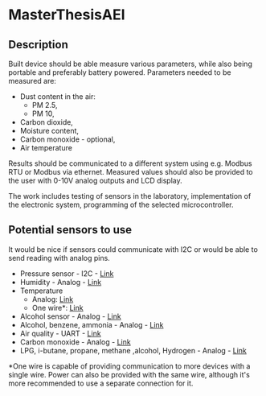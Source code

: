 # MasterThesisAEI

## Description
Built device should be able measure various parameters, while also being
 portable and preferably battery powered. Parameters needed to be measured are:
 * Dust content in the air:
     * PM 2.5,
     * PM 10,
 * Carbon dioxide,
 * Moisture content,
 * Carbon monoxide - optional,
 * Air temperature
 
Results should be communicated to a different system using e.g. Modbus RTU 
or Modbus via ethernet. Measured values should also be provided to the user 
with 0-10V analog outputs and LCD display.

 The work includes testing of sensors in the laboratory, implementation of the 
 electronic system, programming of the selected microcontroller.


## Potential sensors to use
It would be nice if sensors could communicate with I2C or would be able to
send reading with analog pins.
* Pressure sensor - I2C - [Link](https://botland.com.pl/pl/czujniki-cisnienia/1421-lps331ap-czujnik-cisnienia-i-wysokosci-126kpa-i2cspi-3-5v-pololu-2126.html)
* Humidity - Analog - [Link](https://abc-rc.pl/product-pol-11696-Czujnik-wilgotnosci-HR202-31K-dokladnosc-5-15x12mm.html)
* Temperature
    * Analog: [Link](https://abc-rc.pl/product-pol-7825-Czujnik-temperatury-LM35DZ-analogowy-uklad-scalony-THT.html)
    * One wire*: [Link](https://abc-rc.pl/product-pol-6759-DS18B20-Czujnik-temperatury-obudowa-TO92.html)
* Alcohol sensor - Analog - [Link](https://botland.com.pl/pl/czujniki-gazow/5519-czujnik-alkoholu-mq-3-polprzewodnikowy-modul-waveshare-9530.html)
* Alcohol, benzene, ammonia - Analog - [Link](https://botland.com.pl/pl/czujniki-gazow/5520-czujnik-alkoholu-benzenu-amoniaku-mq-135-polprzewodnikowy-modul-waveshare-9528.html)
* Air quality - UART - [Link](https://botland.com.pl/pl/czujniki-czystosci-powietrza/6797-czujnik-pylu-czystosci-powietrza-pm25-pms5003-5v-uart.html)
* Carbon monoxide - Analog - [Link](https://botland.com.pl/pl/czujniki-gazow/239-czujnik-tlenku-wegla-mq-7-polprzewodnikowy.html)
* LPG, i-butane, propane, methane ,alcohol, Hydrogen - Analog - [Link](
https://www.dfrobot.com/index.php?route=product/product&product_id=681&search=MQ2&description=true#.VuZzz_mqqAw)





*One wire is capable of providing communication to more devices with a single
wire. Power can also be provided with the same wire, although it's more 
recommended to use a separate connection for it. 